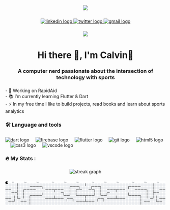 <div align="center">
  <img height="150" src="https://media.giphy.com/media/v1.Y2lkPTc5MGI3NjExd2Y4enBvb3JpamJjM3RoMWJsY3B6MHRhZXN2cjJwZnZwcWd6bGo3NCZlcD12MV9zdGlja2Vyc19zZWFyY2gmY3Q9cw/UYsiUluXSlMXHerGqQ/giphy.gif"  />
</div>

###

<div align="center">
  <a href="https://www.linkedin.com/in/calvin-eklu-700952369/" target="_blank">
    <img src="https://img.shields.io/static/v1?message=LinkedIn&logo=linkedin&label=&color=0077B5&logoColor=white&labelColor=&style=for-the-badge" height="25" alt="linkedin logo"  />
  </a>
  <a href="https://x.com/ekmisornu" target="_blank">
    <img src="https://img.shields.io/static/v1?message=Twitter&logo=twitter&label=&color=1DA1F2&logoColor=white&labelColor=&style=for-the-badge" height="25" alt="twitter logo"  />
  </a>
  <a href="mailto:eklucalvin@gmail.com" target="_blank">
    <img src="https://img.shields.io/static/v1?message=Gmail&logo=gmail&label=&color=D14836&logoColor=white&labelColor=&style=for-the-badge" height="25" alt="gmail logo"  />
  </a>
</div>

###

<div align="center">
  <img src="https://visitor-badge.laobi.icu/badge?page_id=NotEkluCalvin.NotEkluCalvin&"  />
</div>

###

<h1 align="center">Hi there 👋, I'm Calvin🥷</h1>

###

<h3 align="center">A computer nerd passionate about the intersection of technology with sports</h3>

###

<p align="left">- 🔭 Working on RapidAid<br>- 📚 I’m currently learning Flutter & Dart<br>- ⚡ In my free time I like to build projects, read books and learn about sports analytics</p>

###

<h3 align="left">🛠 Language and tools</h3>

###

<div align="left">
  <img src="https://cdn.jsdelivr.net/gh/devicons/devicon/icons/dart/dart-original.svg" height="40" alt="dart logo"  />
  <img width="12" />
  <img src="https://cdn.jsdelivr.net/gh/devicons/devicon/icons/firebase/firebase-plain.svg" height="40" alt="firebase logo"  />
  <img width="12" />
  <img src="https://cdn.jsdelivr.net/gh/devicons/devicon/icons/flutter/flutter-original.svg" height="40" alt="flutter logo"  />
  <img width="12" />
  <img src="https://cdn.jsdelivr.net/gh/devicons/devicon/icons/git/git-original.svg" height="40" alt="git logo"  />
  <img width="12" />
  <img src="https://cdn.jsdelivr.net/gh/devicons/devicon/icons/html5/html5-original.svg" height="40" alt="html5 logo"  />
  <img width="12" />
  <img src="https://cdn.jsdelivr.net/gh/devicons/devicon/icons/css3/css3-original.svg" height="40" alt="css3 logo"  />
  <img width="12" />
  <img src="https://cdn.jsdelivr.net/gh/devicons/devicon/icons/vscode/vscode-original.svg" height="40" alt="vscode logo"  />
</div>

###

<h3 align="left">🔥   My Stats :</h3>

###

<div align="center">
  <img src="https://streak-stats.demolab.com?user=NotEkluCalvin&locale=en&mode=daily&theme=dark&hide_border=false&border_radius=5&order=3" height="220" alt="streak graph"  />
</div>

###

<picture>
  <source media="(prefers-color-scheme: dark)" srcset="https://raw.githubusercontent.com/NotEkluCalvin/NotEkluCalvin/output/pacman-contribution-graph-dark.svg">
  <source media="(prefers-color-scheme: light)" srcset="https://raw.githubusercontent.com/NotEkluCalvin/NotEkluCalvin/output/pacman-contribution-graph.svg">
  <img alt="pacman contribution graph" src="https://raw.githubusercontent.com/NotEkluCalvin/NotEkluCalvin/output/pacman-contribution-graph.svg">
</picture>

###